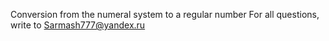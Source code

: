 Conversion from the numeral system to a regular number
For all questions, write to Sarmash777@yandex.ru
